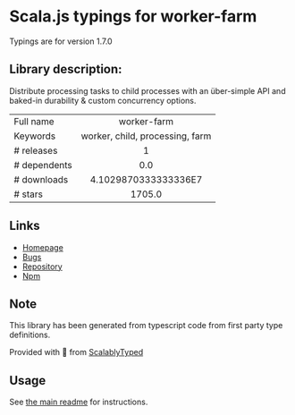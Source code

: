 
# Scala.js typings for worker-farm

Typings are for version 1.7.0

## Library description:
Distribute processing tasks to child processes with an über-simple API and baked-in durability & custom concurrency options.

|                    |                 |
| ------------------ | :-------------: |
| Full name          | worker-farm |
| Keywords           | worker, child, processing, farm |
| # releases         | 1 |
| # dependents       | 0.0 |
| # downloads        | 4.1029870333333336E7 |
| # stars            | 1705.0 |

## Links
- [Homepage](https://github.com/rvagg/node-worker-farm)
- [Bugs](https://github.com/rvagg/node-worker-farm/issues)
- [Repository](https://github.com/rvagg/node-worker-farm)
- [Npm](https://www.npmjs.com/package/worker-farm)
    


## Note
This library has been generated from typescript code from first party type definitions.

Provided with :purple_heart: from [ScalablyTyped](https://github.com/oyvindberg/ScalablyTyped)

## Usage
See [the main readme](../../readme.md) for instructions.


